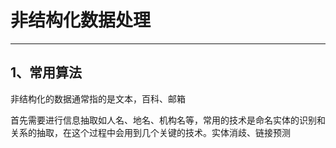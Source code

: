 # 非结构化数据处理

---

## 1、常用算法

非结构化的数据通常指的是文本，百科、邮箱

首先需要进行信息抽取如人名、地名、机构名等，常用的技术是命名实体的识别和关系的抽取，在这个过程中会用到几个关键的技术。实体消歧、链接预测







